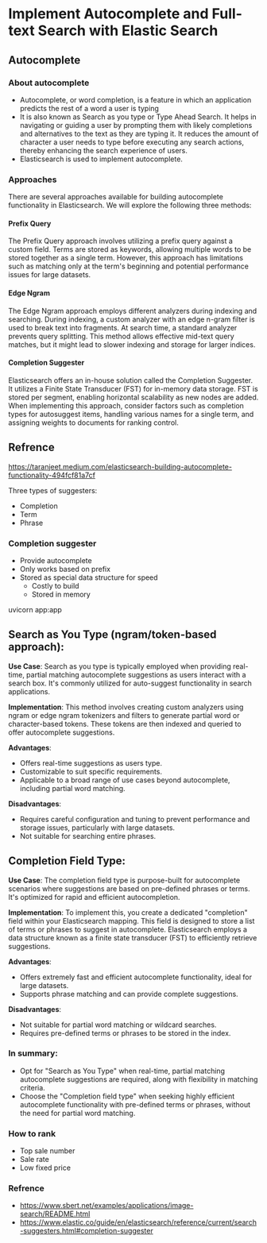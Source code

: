 # Implement Autocomplete and Full-text Search with Elastic Search
## Autocomplete 
### About autocomplete
- Autocomplete, or word completion, is a feature in which an application predicts the rest of a word a user is typing
- It is also known as Search as you type or Type Ahead Search. It helps in navigating or guiding a user by prompting them with likely completions and alternatives to the text as they are typing it. It reduces the amount of character a user needs to type before executing any search actions, thereby enhancing the search experience of users.
- Elasticsearch is used to implement autocomplete.
### Approaches
There are several approaches available for building autocomplete functionality in Elasticsearch. We will explore the following three methods:

#### Prefix Query
The Prefix Query approach involves utilizing a prefix query against a custom field. Terms are stored as keywords, allowing multiple words to be stored together as a single term. However, this approach has limitations such as matching only at the term's beginning and potential performance issues for large datasets.

#### Edge Ngram
The Edge Ngram approach employs different analyzers during indexing and searching. During indexing, a custom analyzer with an edge n-gram filter is used to break text into fragments. At search time, a standard analyzer prevents query splitting. This method allows effective mid-text query matches, but it might lead to slower indexing and storage for larger indices.

#### Completion Suggester
Elasticsearch offers an in-house solution called the Completion Suggester. It utilizes a Finite State Transducer (FST) for in-memory data storage. FST is stored per segment, enabling horizontal scalability as new nodes are added. When implementing this approach, consider factors such as completion types for autosuggest items, handling various names for a single term, and assigning weights to documents for ranking control.

## Refrence
https://taranjeet.medium.com/elasticsearch-building-autocomplete-functionality-494fcf81a7cf

Three types of suggesters:
- Completion
- Term
- Phrase

### Completion suggester
- Provide autocomplete
- Only works based on prefix
- Stored as special data structure for speed
    - Costly to build
    - Stored in memory
    

uvicorn app:app


## Search as You Type (ngram/token-based approach):

**Use Case**: Search as you type is typically employed when providing real-time, partial matching autocomplete suggestions as users interact with a search box. It's commonly utilized for auto-suggest functionality in search applications.

**Implementation**: This method involves creating custom analyzers using ngram or edge ngram tokenizers and filters to generate partial word or character-based tokens. These tokens are then indexed and queried to offer autocomplete suggestions.

**Advantages**:
- Offers real-time suggestions as users type.
- Customizable to suit specific requirements.
- Applicable to a broad range of use cases beyond autocomplete, including partial word matching.

**Disadvantages**:
- Requires careful configuration and tuning to prevent performance and storage issues, particularly with large datasets.
- Not suitable for searching entire phrases.

## Completion Field Type:

**Use Case**: The completion field type is purpose-built for autocomplete scenarios where suggestions are based on pre-defined phrases or terms. It's optimized for rapid and efficient autocompletion.

**Implementation**: To implement this, you create a dedicated "completion" field within your Elasticsearch mapping. This field is designed to store a list of terms or phrases to suggest in autocomplete. Elasticsearch employs a data structure known as a finite state transducer (FST) to efficiently retrieve suggestions.

**Advantages**:
- Offers extremely fast and efficient autocomplete functionality, ideal for large datasets.
- Supports phrase matching and can provide complete suggestions.

**Disadvantages**:
- Not suitable for partial word matching or wildcard searches.
- Requires pre-defined terms or phrases to be stored in the index.

### In summary:
- Opt for "Search as You Type" when real-time, partial matching autocomplete suggestions are required, along with flexibility in matching criteria.
- Choose the "Completion field type" when seeking highly efficient autocomplete functionality with pre-defined terms or phrases, without the need for partial word matching.


### How to rank
- Top sale number
- Sale rate
- Low fixed price

### Refrence
- https://www.sbert.net/examples/applications/image-search/README.html
- https://www.elastic.co/guide/en/elasticsearch/reference/current/search-suggesters.html#completion-suggester